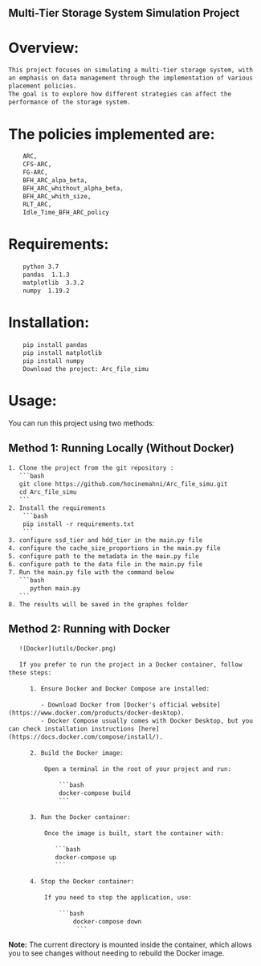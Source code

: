 
## Multi-Tier Storage System Simulation Project
# Overview: 
    This project focuses on simulating a multi-tier storage system, with an emphasis on data management through the implementation of various placement policies. 
    The goal is to explore how different strategies can affect the performance of the storage system.

# The policies implemented are: 
        ARC, 
        CFS-ARC, 
        FG-ARC, 
        BFH_ARC_alpa_beta, 
        BFH_ARC_whithout_alpha_beta, 
        BFH_ARC_whith_size, 
        RLT_ARC, 
        Idle_Time_BFH_ARC_policy    
               
    
# Requirements:   
        python 3.7
        pandas  1.1.3
        matplotlib  3.3.2
        numpy  1.19.2
        
# Installation:
        pip install pandas
        pip install matplotlib
        pip install numpy
        Download the project: Arc_file_simu
 
  # Usage:  
  You can run this project using two methods:

  ## Method 1: Running Locally (Without Docker)
    1. Clone the project from the git repository :
       ```bash
       git clone https://github.com/hocinemahni/Arc_file_simu.git
       cd Arc_file_simu
       ```
    2. Install the requirements
        ```bash
        pip install -r requirements.txt
        ```
    3. configure ssd_tier and hdd_tier in the main.py file
    4. configure the cache_size_proportions in the main.py file
    5. configure path to the metadata in the main.py file
    6. configure path to the data file in the main.py file 
    7. Run the main.py file with the command below
       ```bash
          python main.py
       ```
    8. The results will be saved in the graphes folder
            
  ## Method 2: Running with Docker
       ![Docker](utils/Docker.png)

       If you prefer to run the project in a Docker container, follow these steps:

          1. Ensure Docker and Docker Compose are installed:

             - Download Docker from [Docker's official website](https://www.docker.com/products/docker-desktop).
             - Docker Compose usually comes with Docker Desktop, but you can check installation instructions [here](https://docs.docker.com/compose/install/).

          2. Build the Docker image:

              Open a terminal in the root of your project and run:

                  ```bash
                  docker-compose build
                  ```

          3. Run the Docker container:

              Once the image is built, start the container with:

                 ```bash
                 docker-compose up
                 ```

          4. Stop the Docker container:

              If you need to stop the application, use:

                  ```bash
                      docker-compose down
                       ```

**Note:** The current directory is mounted inside the container, which allows you to see changes without needing to rebuild the Docker image.
